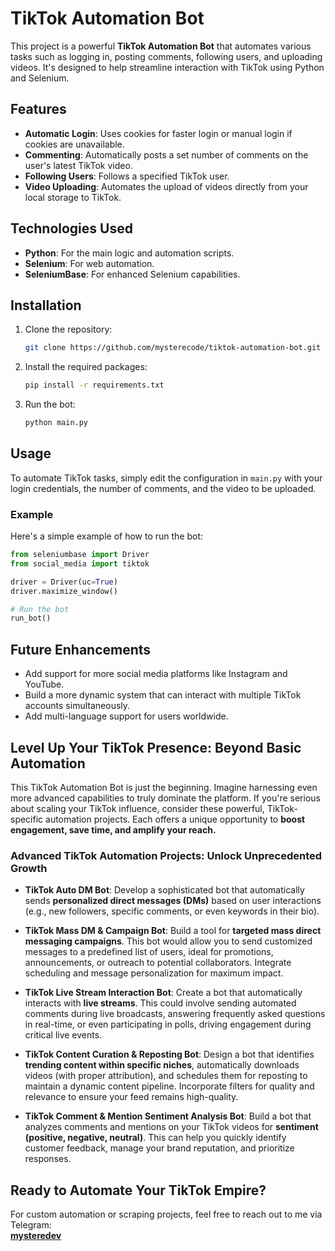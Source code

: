 # TikTok Automation Bot

This project is a powerful **TikTok Automation Bot** that automates various tasks such as logging in, posting comments, following users, and uploading videos. It's designed to help streamline interaction with TikTok using Python and Selenium.

## Features
- **Automatic Login**: Uses cookies for faster login or manual login if cookies are unavailable.
- **Commenting**: Automatically posts a set number of comments on the user's latest TikTok video.
- **Following Users**: Follows a specified TikTok user.
- **Video Uploading**: Automates the upload of videos directly from your local storage to TikTok.

## Technologies Used
- **Python**: For the main logic and automation scripts.
- **Selenium**: For web automation.
- **SeleniumBase**: For enhanced Selenium capabilities.

## Installation
1. Clone the repository:
   ```bash
   git clone https://github.com/mysterecode/tiktok-automation-bot.git
   ```
2. Install the required packages:
   ```bash
   pip install -r requirements.txt
   ```
3. Run the bot:
   ```bash
   python main.py
   ```

## Usage
To automate TikTok tasks, simply edit the configuration in `main.py` with your login credentials, the number of comments, and the video to be uploaded.

### Example
Here's a simple example of how to run the bot:
```python
from seleniumbase import Driver
from social_media import tiktok

driver = Driver(uc=True)
driver.maximize_window()

# Run the bot
run_bot()
```

## Future Enhancements
- Add support for more social media platforms like Instagram and YouTube.
- Build a more dynamic system that can interact with multiple TikTok accounts simultaneously.
- Add multi-language support for users worldwide.

## **Level Up Your TikTok Presence: Beyond Basic Automation**

This TikTok Automation Bot is just the beginning. Imagine harnessing even more advanced capabilities to truly dominate the platform. If you're serious about scaling your TikTok influence, consider these powerful, TikTok-specific automation projects. Each offers a unique opportunity to **boost engagement, save time, and amplify your reach.**

### **Advanced TikTok Automation Projects: Unlock Unprecedented Growth**

-   **TikTok Auto DM Bot**: Develop a sophisticated bot that automatically sends **personalized direct messages (DMs)** based on user interactions (e.g., new followers, specific comments, or even keywords in their bio). 

-   **TikTok Mass DM & Campaign Bot**: Build a tool for **targeted mass direct messaging campaigns**. This bot would allow you to send customized messages to a predefined list of users, ideal for promotions, announcements, or outreach to potential collaborators. Integrate scheduling and message personalization for maximum impact.

-   **TikTok Live Stream Interaction Bot**: Create a bot that automatically interacts with **live streams**. This could involve sending automated comments during live broadcasts, answering frequently asked questions in real-time, or even participating in polls, driving engagement during critical live events.

-   **TikTok Content Curation & Reposting Bot**: Design a bot that identifies **trending content within specific niches**, automatically downloads videos (with proper attribution), and schedules them for reposting to maintain a dynamic content pipeline. Incorporate filters for quality and relevance to ensure your feed remains high-quality.

-   **TikTok Comment & Mention Sentiment Analysis Bot**: Build a bot that analyzes comments and mentions on your TikTok videos for **sentiment (positive, negative, neutral)**. This can help you quickly identify customer feedback, manage your brand reputation, and prioritize responses.

## **Ready to Automate Your TikTok Empire?**

For custom automation or scraping projects, feel free to reach out to me via Telegram:  
**[mysteredev](https://t.me/mysteredev)**
